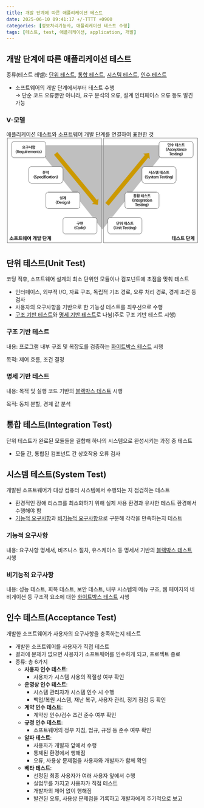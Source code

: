 ```yaml
---
title: 개발 단계에 따른 애플리케이션 테스트
date: 2025-06-10 09:41:17 +/-TTTT +0900
categories: [정보처리기능사, 애플리케이션 테스트 수행]
tags: [테스트, test, 애플리케이션, application, 개발]
---
```


## 개발 단계에 따른 애플리케이션 테스트
종류(테스트 레벨): [단위 테스트](#단위-테스트unit-test), [통합 테스트](#통합-테스트integration-test), [시스템 테스트](#시스템-테스트system-test), [인수 테스트](#인수-테스트acceptance-test)
* 소프트웨어의 개발 단계에서부터 테스트 수행 <br>→ 단순 코드 오류뿐만 아니라, 요구 분석의 오류, 설계 인터페이스 오류 등도 발견 가능

### V-모델
애플리케이션 테스트와 소프트웨어 개발 단계를 연결하여 표현한 것
![V-모델](/assets/img/V-모델.png)

## 단위 테스트(Unit Test)
코딩 직후, 소프트웨어 설계의 최소 단위인 모듈이나 컴포넌트에 초점을 맞춰 테스트
* 인터페이스, 외부적 I/O, 자료 구조, 독립적 기초 경로, 오류 처리 경로, 경계 조건 등 검사
* 사용자의 요구사항을 기반으로 한 기능성 테스트를 최우선으로 수행
* [구조 기반 테스트](#구조-기반-테스트)와 [명세 기반 테스트](#명세-기반-테스트)로 나뉨(주로 구조 기반 테스트 시행)

### 구조 기반 테스트
내용: 프로그램 내부 구조 및 복잡도를 검증하는 [화이트박스 테스트](https://alder-r.github.io/posts/%ED%85%8C%EC%8A%A4%ED%8A%B8-%EA%B8%B0%EB%B2%95%EC%97%90-%EB%94%B0%EB%A5%B8-%EC%95%A0%ED%94%8C%EB%A6%AC%EC%BC%80%EC%9D%B4%EC%85%98-%ED%85%8C%EC%8A%A4%ED%8A%B8/#%ED%99%94%EC%9D%B4%ED%8A%B8%EB%B0%95%EC%8A%A4-%ED%85%8C%EC%8A%A4%ED%8A%B8) 시행

목적: 제어 흐름, 조건 결정

### 명세 기반 테스트
내용: 목적 및 실행 코드 기반의 [블랙박스 테스트](https://alder-r.github.io/posts/%ED%85%8C%EC%8A%A4%ED%8A%B8-%EA%B8%B0%EB%B2%95%EC%97%90-%EB%94%B0%EB%A5%B8-%EC%95%A0%ED%94%8C%EB%A6%AC%EC%BC%80%EC%9D%B4%EC%85%98-%ED%85%8C%EC%8A%A4%ED%8A%B8/#%EB%B8%94%EB%9E%99%EB%B0%95%EC%8A%A4-%ED%85%8C%EC%8A%A4%ED%8A%B8) 시행

목적: 동치 분할, 경계 값 분석

## 통합 테스트(Integration Test)
단위 테스트가 완료된 모듈들을 결합해 하나의 시스템으로 완성시키는 과정 중 테스트
* 모듈 간, 통합된 컴포넌트 간 상호작용 오류 검사

## 시스템 테스트(System Test)
개발된 소프트웨어가 대상 컴퓨터 시스템에서 수행되는 지 점검하는 테스트
* 환경적인 장애 리스크를 최소화하기 위해 실제 사용 환경과 유사한 테스트 환경에서 수행해야 함
* [기능적 요구사항](#기능적-요구사항)과 [비기능적 요구사항](#비기능적-요구사항)으로 구분해 각각을 만족하는지 테스트

### 기능적 요구사항
내용: 요구사항 명세서, 비즈니스 절차, 유스케이스 등 명세서 기반의 [블랙박스 테스트](https://alder-r.github.io/posts/%ED%85%8C%EC%8A%A4%ED%8A%B8-%EA%B8%B0%EB%B2%95%EC%97%90-%EB%94%B0%EB%A5%B8-%EC%95%A0%ED%94%8C%EB%A6%AC%EC%BC%80%EC%9D%B4%EC%85%98-%ED%85%8C%EC%8A%A4%ED%8A%B8/#%EB%B8%94%EB%9E%99%EB%B0%95%EC%8A%A4-%ED%85%8C%EC%8A%A4%ED%8A%B8) 시행

### 비기능적 요구사항
내용: 성능 테스트, 회복 테스트, 보안 테스트, 내부 시스템의 메뉴 구조, 웹 페이지의 네비게이션 등 구조적 요소에 대한 [화이트박스 테스트](https://alder-r.github.io/posts/%ED%85%8C%EC%8A%A4%ED%8A%B8-%EA%B8%B0%EB%B2%95%EC%97%90-%EB%94%B0%EB%A5%B8-%EC%95%A0%ED%94%8C%EB%A6%AC%EC%BC%80%EC%9D%B4%EC%85%98-%ED%85%8C%EC%8A%A4%ED%8A%B8/#%ED%99%94%EC%9D%B4%ED%8A%B8%EB%B0%95%EC%8A%A4-%ED%85%8C%EC%8A%A4%ED%8A%B8) 시행

## 인수 테스트(Acceptance Test)
개발한 소프트웨어가 사용자의 요구사항을 충족하는지 테스트
* 개발한 소프트웨어를 사용자가 직접 테스트
* 결과에 문제가 없으면 사용자가 소프트웨어를 인수하게 되고, 프로젝트 종료
* 종류: 총 6가지
  * **사용자 인수 테스트**:
    * 사용자가 시스템 사용의 적절성 여부 확인
  * **운영상 인수 테스트**: 
    * 시스템 관리자가 시스템 인수 시 수행
    * 백업/복원 시스템, 재난 복구, 사용자 관리, 정기 점검 등 확인
  * **계약 인수 테스트**:
    * 계약상 인수/검수 조건 준수 여부 확인
  * **규정 인수 테스트**:
    * 소프트웨어의 정부 지침, 법규, 규정 등 준수 여부 확인
  * **알파 테스트**:
    * 사용자가 개발자 앞에서 수행
    * 통제된 환경에서 행해짐
    * 오류, 사용상 문제점을 사용자와 개발자가 함께 확인
  * **베타 테스트**:
    * 선정된 최종 사용자가 여러 사용자 앞에서 수행
    * 실업무를 가지고 사용자가 직접 테스트
    * 개발자의 제어 없이 행해짐
    * 발견된 오류, 사용상 문제점을 기록하고 개발자에게 주기적으로 보고
